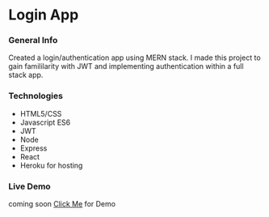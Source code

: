 # Login App

### General Info
Created a login/authentication app using MERN stack. I made this project to gain famililarity with JWT and implementing authentication within a full stack app. 


### Technologies
* HTML5/CSS
* Javascript ES6
* JWT
* Node
* Express
* React
* Heroku for hosting

### Live Demo
coming soon
[Click Me](https://) for Demo 
